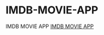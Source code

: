 # IMDB-MOVIE-APP
IMDB MOVIE APP
<a href="https://d32ssv.github.io/IMDB-MOVIE-APP/">IMDB MOVIE APP</a>
